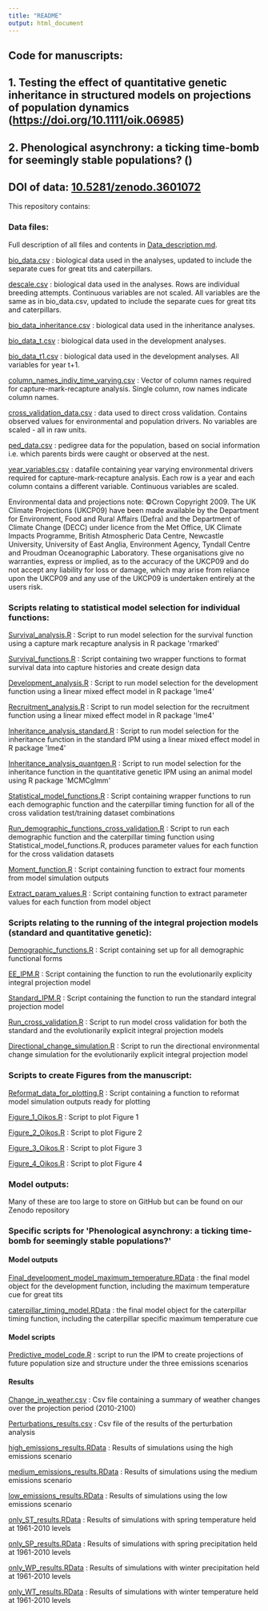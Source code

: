 ```yaml
---
title: "README"
output: html_document
---
```


## Code for manuscripts: 

## 1. Testing the effect of quantitative genetic inheritance in structured models on projections of population dynamics (https://doi.org/10.1111/oik.06985)

## 2. Phenological asynchrony: a ticking time-bomb for seemingly stable populations? ()

## DOI of data: [10.5281/zenodo.3601072](https://zenodo.org/record/3601072#.XhW8zRdKjUI)

This repository contains:

### Data files:

Full description of all files and contents in [Data_description.md](https://github.com/emilygsimmonds/Evolutionarily_Explicit_IPM/blob/master/Data_description.md).

[bio_data.csv](https://github.com/emilygsimmonds/Evolutionarily_Explicit_IPM/blob/master/bio_data.csv) : biological data used in the analyses, updated to include the separate cues for great tits and caterpillars. 

[descale.csv](https://github.com/emilygsimmonds/Evolutionarily_Explicit_IPM/blob/master/descale.csv) : biological data used in the analyses. Rows are individual breeding attempts. Continuous variables are not scaled. All variables are the same as in bio_data.csv, updated to include the separate cues for great tits and caterpillars.

[bio_data_inheritance.csv](https://github.com/emilygsimmonds/Evolutionarily_Explicit_IPM/blob/master/bio_data_inheritance.csv) : biological data used in the inheritance analyses. 

[bio_data_t.csv](https://github.com/emilygsimmonds/Evolutionarily_Explicit_IPM/blob/master/bio_data_t.csv) : biological data used in the development analyses.

[bio_data_t1.csv](https://github.com/emilygsimmonds/Evolutionarily_Explicit_IPM/blob/master/bio_data_t1.csv) : biological data used in the development analyses. All variables for year t+1.

[column_names_indiv_time_varying.csv](https://github.com/emilygsimmonds/Evolutionarily_Explicit_IPM/blob/master/column_names_indiv_time_varying.csv) : Vector of column names required for capture-mark-recapture analysis. Single column, row names indicate column names.

[cross_validation_data.csv](https://github.com/emilygsimmonds/Evolutionarily_Explicit_IPM/blob/master/cross_validation_data.csv) : data used to direct cross validation. Contains observed values for environmental and population drivers. No variables are scaled - all in raw units. 

[ped_data.csv](https://github.com/emilygsimmonds/Evolutionarily_Explicit_IPM/blob/master/ped_data.csv) : pedigree data for the population, based on social information i.e. which parents birds were caught or observed at the nest. 

[year_variables.csv](https://github.com/emilygsimmonds/Evolutionarily_Explicit_IPM/blob/master/year_variables.csv) : datafile containing year varying environmental drivers required for capture-mark-recapture analysis. Each row is a year and each column contains a different variable. Continuous variables are scaled. 

Environmental data and projections note: ©Crown Copyright 2009. The UK Climate Projections (UKCP09) have been made available by the Department for Environment, Food and Rural Affairs (Defra) and the Department of Climate Change (DECC) under licence from the Met
Office, UK Climate Impacts Programme, British Atmospheric Data Centre, Newcastle University, University of East Anglia,
Environment Agency, Tyndall Centre and Proudman Oceanographic Laboratory. These organisations give no warranties,
express or implied, as to the accuracy of the UKCP09 and do not accept any liability for loss or damage, which may arise
from reliance upon the UKCP09 and any use of the UKCP09 is undertaken entirely at the users risk.

### Scripts relating to statistical model selection for individual functions:

[Survival_analysis.R](https://github.com/emilygsimmonds/Evolutionarily_Explicit_IPM/blob/master/Survival_analysis.R) : Script to run model selection for the survival function using a capture mark recapture analysis in R package 'rmarked'

[Survival_functions.R](https://github.com/emilygsimmonds/Evolutionarily_Explicit_IPM/blob/master/Survival_functions.R) : Script containing two wrapper functions to format survival data into capture histories and create design data

[Development_analysis.R](https://github.com/emilygsimmonds/Evolutionarily_Explicit_IPM/blob/master/Development_analysis.R) : Script to run model selection for the development function using a linear mixed effect model in R package 'lme4'

[Recruitment_analysis.R](https://github.com/emilygsimmonds/Evolutionarily_Explicit_IPM/blob/master/Recruitment_analysis.R) : Script to run model selection for the recruitment function using a linear mixed effect model in R package 'lme4'

[Inheritance_analysis_standard.R](https://github.com/emilygsimmonds/Evolutionarily_Explicit_IPM/blob/master/Inheritance_analysis_standard.R) : Script to run model selection for the inheritance function in the standard IPM using a linear mixed effect model in R package 'lme4'

[Inheritance_analysis_quantgen.R](https://github.com/emilygsimmonds/Evolutionarily_Explicit_IPM/blob/master/Inheritance_analysis_quantgen.R) : Script to run model selection for the inheritance function in the quantitative genetic IPM using an animal model using R package 'MCMCglmm'

[Statistical_model_functions.R](https://github.com/emilygsimmonds/Evolutionarily_Explicit_IPM/blob/master/Statistical_model_functions.R) : Script containing wrapper functions to run each demographic function and the caterpillar timing function for all of the cross validation test/training dataset combinations

[Run_demographic_functions_cross_validation.R](https://github.com/emilygsimmonds/Evolutionarily_Explicit_IPM/blob/master/Run_demographic_functions_cross_validation.R) : Script to run each demographic function and the caterpillar timing function using Statistical_model_functions.R, produces parameter values for each function for the cross validation datasets

[Moment_function.R](https://github.com/emilygsimmonds/Cue_Identification/blob/master/bio_data.csv) : Script containing function to extract four moments from model simulation outputs

[Extract_param_values.R](https://github.com/emilygsimmonds/Evolutionarily_Explicit_IPM/blob/master/Extract_param_values.R) : Script containing function to extract parameter values for each function from model object

### Scripts relating to the running of the integral projection models (standard and quantitative genetic):

[Demographic_functions.R](https://github.com/emilygsimmonds/Evolutionarily_Explicit_IPM/blob/master/Demographic_functions.R) : Script containing set up for all demographic functional forms

[EE_IPM.R](https://github.com/emilygsimmonds/Evolutionarily_Explicit_IPM/blob/master/EE_IPM.R) : Script containing the function to run the evolutionarily explicity integral projection model 

[Standard_IPM.R](https://github.com/emilygsimmonds/Evolutionarily_Explicit_IPM/blob/master/Standard_IPM.R) : Script containing the function to run the standard integral projection model 

[Run_cross_validation.R](https://github.com/emilygsimmonds/Evolutionarily_Explicit_IPM/blob/master/Run_cross_validation.R) : Script to run model cross validation for both the standard and the evolutionarily explicit integral projection models

[Directional_change_simulation.R](https://github.com/emilygsimmonds/Evolutionarily_Explicit_IPM/blob/master/Directional_change_simulation.R) : Script to run the directional environmental change simulation for the evolutionarily explicit integral projection model

### Scripts to create Figures from the manuscript:

[Reformat_data_for_plotting.R](https://github.com/emilygsimmonds/Evolutionarily_Explicit_IPM/blob/master/Reformat_data_for_plotting.R) : Script containing a function to reformat model simulation outputs ready for plotting

[Figure_1_Oikos.R](https://github.com/emilygsimmonds/Evolutionarily_Explicit_IPM/blob/master/Figure_1_Oikos.R) : Script to plot Figure 1

[Figure_2_Oikos.R](https://github.com/emilygsimmonds/Evolutionarily_Explicit_IPM/blob/master/Figure_2_Oikos.R) : Script to plot Figure 2

[Figure_3_Oikos.R](https://github.com/emilygsimmonds/Evolutionarily_Explicit_IPM/blob/master/Figure_3_Oikos.R) : Script to plot Figure 3

[Figure_4_Oikos.R](https://github.com/emilygsimmonds/Evolutionarily_Explicit_IPM/blob/master/Figure_4_Oikos.R) : Script to plot Figure 4

### Model outputs:

Many of these are too large to store on GitHub but can be found on our Zenodo repository

### Specific scripts for 'Phenological asynchrony: a ticking time-bomb for seemingly stable populations?'

#### Model outputs

[Final_development_model_maximum_temperature.RData](https://github.com/emilygsimmonds/Evolutionarily_Explicit_IPM/blob/master/Final_development_model_maximum_temperature.RData) : the final model object for the development function, including the maximum temperature cue for great tits

[caterpillar_timing_model.RData](https://github.com/emilygsimmonds/Evolutionarily_Explicit_IPM/blob/master/caterpillar_timing_model.RData) : the final model object for the caterpillar timing function, including the caterpillar specific maximum temperature cue

#### Model scripts

[Predictive_model_code.R](https://github.com/emilygsimmonds/Evolutionarily_Explicit_IPM/blob/master/Predictive_model_code.R) : script to run the IPM to create projections of future population size and structure under the three emissions scenarios


#### Results

[Change_in_weather.csv](https://github.com/emilygsimmonds/Evolutionarily_Explicit_IPM/blob/master/Change_in_weather.csv) : Csv file containing a summary of weather changes over the projection period (2010-2100)

[Perturbations_results.csv](https://github.com/emilygsimmonds/Evolutionarily_Explicit_IPM/blob/master/Perturbations_results.csv) : Csv file of the results of the perturbation analysis

[high_emissions_results.RData](https://github.com/emilygsimmonds/Evolutionarily_Explicit_IPM/blob/master/high_emissions_results.RData) : Results of simulations using the high emissions scenario

[medium_emissions_results.RData](https://github.com/emilygsimmonds/Evolutionarily_Explicit_IPM/blob/master/medium_emissions_results.RData) : Results of simulations using the medium emissions scenario

[low_emissions_results.RData](https://github.com/emilygsimmonds/Evolutionarily_Explicit_IPM/blob/master/low_emissions_results.RData) : Results of simulations using the low emissions scenario

[only_ST_results.RData](https://github.com/emilygsimmonds/Evolutionarily_Explicit_IPM/blob/master/only_ST_results.RData) : Results of simulations with spring temperature held at 1961-2010 levels

[only_SP_results.RData](https://github.com/emilygsimmonds/Evolutionarily_Explicit_IPM/blob/master/only_SP_results.RData) : Results of simulations with spring precipitation held at 1961-2010 levels

[only_WP_results.RData](https://github.com/emilygsimmonds/Evolutionarily_Explicit_IPM/blob/master/only_WP_results.RData) : Results of simulations with winter precipitation held at 1961-2010 levels

[only_WT_results.RData](https://github.com/emilygsimmonds/Evolutionarily_Explicit_IPM/blob/master/only_WT_results.RData) : Results of simulations with winter temperature held at 1961-2010 levels

